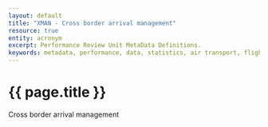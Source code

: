 ```yaml
---
layout: default
title: "XMAN - Cross border arrival management"
resource: true
entity: acronym
excerpt: Performance Review Unit MetaData Definitions.
keywords: metadata, performance, data, statistics, air transport, flights, europe, ATFM
---
```

# {{ page.title }}

Cross border arrival management